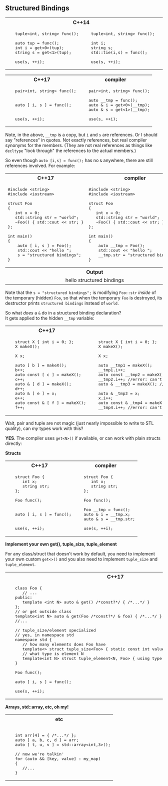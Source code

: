 Structured Bindings 
-------------------

<table>
<tr>
<th colspan="2">
C++14
</th>
<th>
C++17
</th>
</tr>
<tr>
<td  valign="top">

<pre lang="cpp">
   tuple&lt;int, string&gt; func();
   
   auto tup = func();
   int i = get&lt;0&gt;(tup);
   string s = get&lt;1&gt;(tup);
  
   use(s, ++i);
</pre>
</td>
<td  valign="top">

<pre lang="cpp">
   tuple&lt;int, string&gt; func();
   
   int i;
   string s;
   std::tie(i,s) = func();

   use(s, ++i);
</pre>
</td>
<td valign="top">

<pre lang="cpp">
   tuple&lt;int, string&gt; func();
   
   
   auto [ i, s ] = func();


   use(s, ++i);
</pre>
</td>
</tr>
</table>



<table>
<tr>
<th>
C++17
</th>
<th>
compiler
</th>
</tr>
<tr>
<td valign="top">

<pre lang="cpp">
   pair&lt;int, string&gt; func();
   
   
   auto [ i, s ] = func();


   use(s, ++i);
</pre>
</td>
<td valign="top">

<pre lang="cpp">
   pair&lt;int, string&gt; func();
   
   auto __tmp = func();
   auto &amp; i = get&lt;0&gt;(__tmp);
   auto &amp; s = get&lt;1&gt;(__tmp);

   use(s, ++i);
</pre>
</td>
</tr>
</table>


Note, in the above, `__tmp` is a copy, but `i` and `s` are references. Or I should say "references" in quotes. Not exactly references, but real compiler synonyms for the members. (They are not real references as things like `decltype` "look through" the references to the actual members.)

So even though `auto [i,s] = func();` has no `&` anywhere, there are still references involved.  For example:

<table>
<tr>
<th>
C++17
</th>
<th>
compiler
</th>
</tr>
<tr>
<td valign="top">

<pre lang="cpp">
#include &lt;string&gt;
#include &lt;iostream&gt;

struct Foo
{
   int x = 0;
   std::string str = "world";
   ~Foo() { std::cout &lt;&lt; str; }
};

int main()
{
    auto [ i, s ] = Foo();
    std::cout &lt;&lt; "hello ";
    s = "structured bindings";
}
</pre>
</td>
<td valign="top">

<pre lang="cpp">
#include &lt;string&gt;
#include &lt;iostream&gt;

struct Foo
{
   int x = 0;
   std::string str = "world";
   ~Foo() { std::cout &lt;&lt; str; }
};

int main()
{
    auto __tmp = Foo();
    std::cout &lt;&lt; "hello ";
    __tmp.str = "structured bindings";
}
</pre>
</td>
</tr>
<th colspan="2">Output</th>
<tr><td colspan="2" align="center">hello structured bindings</td></tr>
</table>

Note that the `s = "structured bindings";` is modifying `Foo::str` _inside_ of the temporary (hidden) `Foo`, so that when the temporary `Foo` is destroyed, its destructor prints `structured bindings` instead of `world`.

So what _does_ a `&` do in a structured binding declaration?  
It gets applied to the hidden `__tmp` variable:


<table>
<tr>
<th>
C++17
</th>
<th>
compiler
</th>
</tr>
<tr>
<td valign="top">

<pre lang="cpp">
   struct X { int i = 0; };
   X makeX();
   
   X x;
   
   auto [ b ] = makeX();
   b++;
   auto const [ c ] = makeX();
   c++;
   auto &amp; [ d ] = makeX();
   d++;
   auto &amp; [ e ] = x;
   e++;
   auto const &amp; [ f ] = makeX();
   f++;
</pre>
</td>
<td valign="top">

<pre lang="cpp">
   struct X { int i = 0; };
   X makeX();
   
   X x;
   
   auto __tmp1 = makeX();
   __tmp1.i++;
   auto const __tmp2 = makeX();
   __tmp2.i++; //error: can't modify const
   auto &amp; __tmp3 = makeX(); //error: non-const ref cannot bind to temp
   
   auto &amp; _tmp3 = x;
   x.i++;
   auto const &amp; _tmp4 = makeX();
   __tmp4.i++; //error: can't modify const
</pre>
</td>
</tr>
</table>


Wait, pair and tuple are not magic (just nearly impossible to write to STL quality), can *my* types work with this?

**YES**.  The compiler uses `get<N>()` if available, or can work with plain structs directly:

**Structs**

<table>
<tr>
<th>
C++17
</th>
<th>compiler</th>
</tr>
<tr>
<td valign="top">

<pre lang="cpp">
   struct Foo {
      int x;
      string str;
   };
   
   Foo func();
     
     
   auto [ i, s ] = func();


   use(s, ++i);
</pre>
</td>
<td valign="top">

<pre lang="cpp">
   struct Foo {
      int x;
      string str;
   };
   
   Foo func();
   
   Foo __tmp = func();
   auto &amp; i = __tmp.x;
   auto &amp; s = __tmp.str;

   use(s, ++i);
</pre>
</td></tr>
</table>


**Implement your own get(), tuple_size, tuple_element**

For any class/struct that doesn't work by default, you need to implement your own custom `get<>()` and you also need to implement `tuple_size` and `tuple_element`.

<table>
<tr>
<th>
C++17
</th>
</tr>
<tr>
<td valign="top">

<pre lang="cpp">
   class Foo {
      // ...
   public:
      template &lt;int N&gt; auto &amp; get() /*const?*/ { /*...*/ }
   };
   // or get outside class
   template&lt;int N&gt; auto &amp; get(Foo /*const?*/ &amp; foo) { /*...*/ }
   //...
   
   // tuple_size/element specialized
   // yes, in namespace std
   namespace std {
      // how many elements does Foo have
      template&lt;&gt; struct tuple_size&lt;Foo&gt; { static const int value = 3; }
      // what type is element N
      template&lt;int N&gt; struct tuple_element&lt;N, Foo&gt; { using type = ...add code here...; }
   }
   
   Foo func();

   auto [ i, s ] = func();

   use(s, ++i);
</pre>
</td>
</tr>
</table>

**Arrays, std::array, etc, oh my!**

<table>
<tr>
<th>
etc
</th>
</tr>
<tr>
<td valign="top">

<pre lang="cpp">
    
   int arr[4] = { /*...*/ };
   auto [ a, b, c, d ] = arr; 
   auto [ t, u, v ] = std::array&lt;int,3&gt;();
   
   // now we're talkin'
   for (auto &amp;&amp; [key, value] : my_map)
   {
      //...
   }
</pre>
</td>
</tr>
</table>
